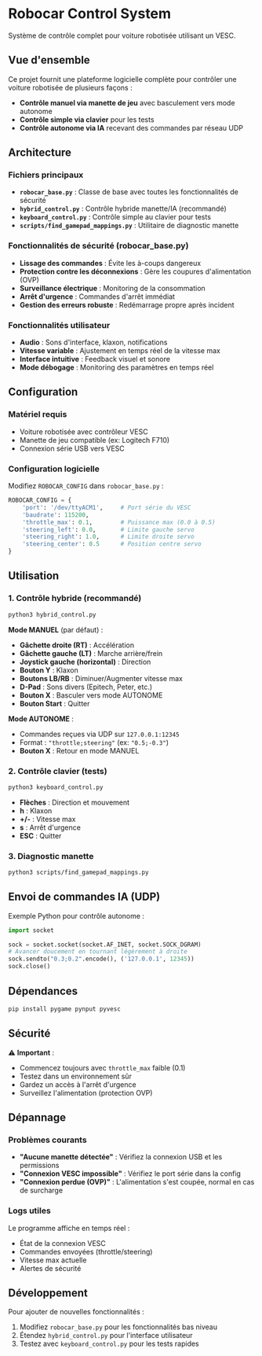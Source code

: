 # Robocar Control System

Système de contrôle complet pour voiture robotisée utilisant un VESC.

## Vue d'ensemble

Ce projet fournit une plateforme logicielle complète pour contrôler une voiture robotisée de plusieurs façons :
- **Contrôle manuel via manette de jeu** avec basculement vers mode autonome
- **Contrôle simple via clavier** pour les tests
- **Contrôle autonome via IA** recevant des commandes par réseau UDP

## Architecture

### Fichiers principaux

- **`robocar_base.py`** : Classe de base avec toutes les fonctionnalités de sécurité
- **`hybrid_control.py`** : Contrôle hybride manette/IA (recommandé)
- **`keyboard_control.py`** : Contrôle simple au clavier pour tests
- **`scripts/find_gamepad_mappings.py`** : Utilitaire de diagnostic manette

### Fonctionnalités de sécurité (robocar_base.py)

- **Lissage des commandes** : Évite les à-coups dangereux
- **Protection contre les déconnexions** : Gère les coupures d'alimentation (OVP)
- **Surveillance électrique** : Monitoring de la consommation
- **Arrêt d'urgence** : Commandes d'arrêt immédiat
- **Gestion des erreurs robuste** : Redémarrage propre après incident

### Fonctionnalités utilisateur

- **Audio** : Sons d'interface, klaxon, notifications
- **Vitesse variable** : Ajustement en temps réel de la vitesse max
- **Interface intuitive** : Feedback visuel et sonore
- **Mode débogage** : Monitoring des paramètres en temps réel

## Configuration

### Matériel requis
- Voiture robotisée avec contrôleur VESC
- Manette de jeu compatible (ex: Logitech F710)
- Connexion série USB vers VESC

### Configuration logicielle

Modifiez `ROBOCAR_CONFIG` dans `robocar_base.py` :
```python
ROBOCAR_CONFIG = {
    'port': '/dev/ttyACM1',     # Port série du VESC
    'baudrate': 115200,
    'throttle_max': 0.1,        # Puissance max (0.0 à 0.5)
    'steering_left': 0.0,       # Limite gauche servo
    'steering_right': 1.0,      # Limite droite servo
    'steering_center': 0.5      # Position centre servo
}
```

## Utilisation

### 1. Contrôle hybride (recommandé)
```bash
python3 hybrid_control.py
```

**Mode MANUEL** (par défaut) :
- **Gâchette droite (RT)** : Accélération
- **Gâchette gauche (LT)** : Marche arrière/frein
- **Joystick gauche (horizontal)** : Direction
- **Bouton Y** : Klaxon
- **Boutons LB/RB** : Diminuer/Augmenter vitesse max
- **D-Pad** : Sons divers (Epitech, Peter, etc.)
- **Bouton X** : Basculer vers mode AUTONOME
- **Bouton Start** : Quitter

**Mode AUTONOME** :
- Commandes reçues via UDP sur `127.0.0.1:12345`
- Format : `"throttle;steering"` (ex: `"0.5;-0.3"`)
- **Bouton X** : Retour en mode MANUEL

### 2. Contrôle clavier (tests)
```bash
python3 keyboard_control.py
```

- **Flèches** : Direction et mouvement
- **h** : Klaxon  
- **+/-** : Vitesse max
- **s** : Arrêt d'urgence
- **ESC** : Quitter

### 3. Diagnostic manette
```bash
python3 scripts/find_gamepad_mappings.py
```

## Envoi de commandes IA (UDP)

Exemple Python pour contrôle autonome :
```python
import socket

sock = socket.socket(socket.AF_INET, socket.SOCK_DGRAM)
# Avancer doucement en tournant légèrement à droite
sock.sendto("0.3;0.2".encode(), ('127.0.0.1', 12345))
sock.close()
```

## Dépendances

```bash
pip install pygame pynput pyvesc
```

## Sécurité

⚠️ **Important** :
- Commencez toujours avec `throttle_max` faible (0.1)
- Testez dans un environnement sûr
- Gardez un accès à l'arrêt d'urgence
- Surveillez l'alimentation (protection OVP)

## Dépannage

### Problèmes courants
- **"Aucune manette détectée"** : Vérifiez la connexion USB et les permissions
- **"Connexion VESC impossible"** : Vérifiez le port série dans la config
- **"Connexion perdue (OVP)"** : L'alimentation s'est coupée, normal en cas de surcharge

### Logs utiles
Le programme affiche en temps réel :
- État de la connexion VESC
- Commandes envoyées (throttle/steering)
- Vitesse max actuelle
- Alertes de sécurité

## Développement

Pour ajouter de nouvelles fonctionnalités :
1. Modifiez `robocar_base.py` pour les fonctionnalités bas niveau
2. Étendez `hybrid_control.py` pour l'interface utilisateur
3. Testez avec `keyboard_control.py` pour les tests rapides
